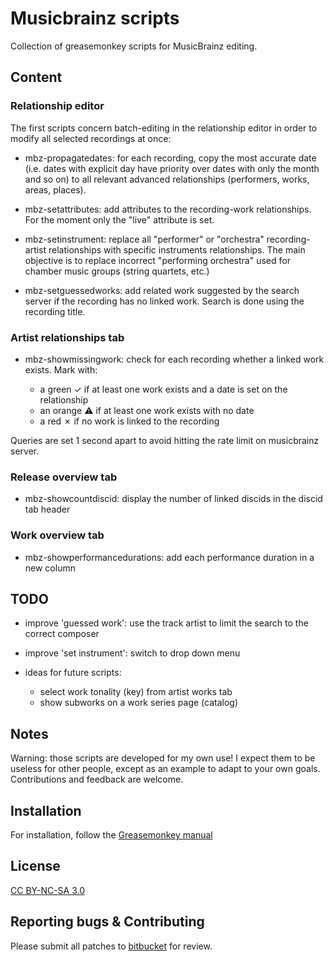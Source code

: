 Musicbrainz scripts
===================

Collection of greasemonkey scripts for MusicBrainz editing.


Content
-------

### Relationship editor

The first scripts concern batch-editing in the relationship editor in order to
modify all selected recordings at once:

* mbz-propagatedates: for each recording, copy the most accurate date (i.e.
dates with explicit day have priority over dates with only the month and so on)
to all relevant advanced relationships (performers, works, areas, places).

* mbz-setattributes: add attributes to the recording-work relationships. For
the moment only the "live" attribute is set.

* mbz-setinstrument: replace all "performer" or "orchestra" recording-artist
relationships with specific instruments relationships. The main objective is to
replace incorrect "performing orchestra" used for chamber music groups (string
quartets, etc.)

* mbz-setguessedworks: add related work suggested by the search server if the
recording has no linked work. Search is done using the recording title.


### Artist relationships tab

* mbz-showmissingwork: check for each recording whether a linked work exists.
  Mark with:

  - a green ✓ if at least one work exists and a date is set on the
  relationship
  - an orange ⚠ if at least one work exists with no date
  - a red ✗ if no work is linked to the recording

Queries are set 1 second apart to avoid hitting the rate limit on musicbrainz
server.


### Release overview tab

* mbz-showcountdiscid: display the number of linked discids in the discid tab
header


### Work overview tab

* mbz-showperformancedurations: add each performance duration in a new column


TODO
----

* improve 'guessed work': use the track artist to limit the search to the correct
composer

* improve 'set instrument': switch to drop down menu

* ideas for future scripts:

  - select work tonality (key) from artist works tab
  - show subworks on a work series page (catalog)


Notes
-----

Warning: those scripts are developed for my own use! I expect them to be
useless for other people, except as an example to adapt to your own goals.
Contributions and feedback are welcome.


Installation
------------

For installation, follow the [Greasemonkey manual](http://wiki.greasespot.net/Greasemonkey_Manual:Installing_Scripts)


License
-------

[CC BY-NC-SA 3.0](https://creativecommons.org/licenses/by-nc-sa/3.0/)


Reporting bugs & Contributing
-----------------------------

Please submit all patches to [bitbucket](https://bitbucket.org/loujine/musicbrainz-scripts/pull-request) for review.

